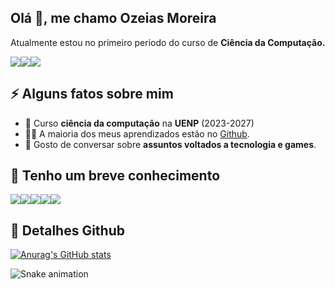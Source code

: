<h2>Olá 👋, me chamo Ozeias Moreira</h2>
<p>
  Atualmente estou no primeiro periodo do curso de <strong>Ciência da Computação.</strong>
</p>
<div style="display: flex">
  <a href="https://www.linkedin.com/in/ozeiasmoreira/" target="_blank"rel ="noopener noreferrer">
    <img src="https://img.shields.io/badge/LinkedIn-0077B5?style=for-the-badge&logo=linkedin&logoColor=white" />
  </a>
   <a href="mailto:ozmoreira17@gmail.com" target="_blank"rel ="noopener noreferrer">
    <img src="https://img.shields.io/badge/Gmail-D14836?style=for-the-badge&logo=gmail&logoColor=white" />
  </a>
  <a href="https://www.instagram.com/_ozmoreiraa/" target="_blank" rel ="noopener noreferrer">
    <img src="https://img.shields.io/badge/Instagram-E4405F?style=for-the-badge&logo=instagram&logoColor=white" />
  </a>
</div>
<h2>⚡️ Alguns fatos sobre mim</h2>
<ul>
<li>🧐 Curso <strong>ciência da computação</strong> na <strong>UENP</strong> (2023-2027)</li>
<li>👨‍💻 A maioria dos meus aprendizados estão no <a href="https://github.com/OzeiasMoreira">Github</a>.</li>
<li>💬 Gosto de conversar sobre <strong>assuntos voltados a tecnologia e games</strong>.</li>
</ul>
<h2>🚀 Tenho um breve conhecimento</h2>
<div style="display: flex">
  <img src="https://img.shields.io/badge/JavaScript-323330?style=for-the-badge&logo=javascript&logoColor=F7DF1E" />
  <img src="https://img.shields.io/badge/HTML5-E34F26?style=for-the-badge&logo=html5&logoColor=white" />
  <img src="https://img.shields.io/badge/CSS3-1572B6?style=for-the-badge&logo=css3&logoColor=white" />
  <img src="https://img.shields.io/badge/GitHub-100000?style=for-the-badge&logo=github&logoColor=white" />

   <a href="https://visitcount.itsvg.in">
  <img src="https://visitcount.itsvg.in/api?id=ozmoreiraa&label=Profile%20Views&color=1&icon=5&pretty=false" />
</a>

</div>

<h2>🔎 Detalhes Github</h2>

<div>

  [![Anurag's GitHub stats](https://github-readme-stats.vercel.app/api?username=OzeiasMoreira)](https://https://github.com/OzeiasMoreira/github-readme-stats)
</div>

  <div >

  ![Snake animation](https://github.com/danielbped/danielbped/blob/output/github-contribution-grid-snake.svg)
 
</div>

